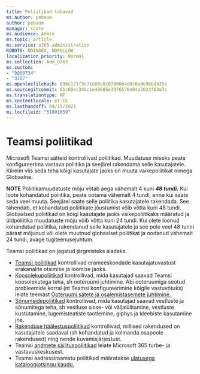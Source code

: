 ```yaml
---
title: Poliitikad tabavad
ms.author: pebaum
author: pebaum
manager: scotv
ms.audience: Admin
ms.topic: article
ms.service: o365-administration
ROBOTS: NOINDEX, NOFOLLOW
localization_priority: Normal
ms.collection: Adm_O365
ms.custom:
- "9000734"
- "3207"
ms.openlocfilehash: 036c171f3c71e60c8c07000b4d0c6ede36bd435c
ms.sourcegitcommit: 8bc60ec34bc1e40685e3976576e04a2623f63a7c
ms.translationtype: MT
ms.contentlocale: et-EE
ms.lasthandoff: 04/15/2021
ms.locfileid: "51801659"
---
```

# <a name="teams-policies"></a>Teamsi poliitikad

Microsoft Teamsi sätteid kontrollivad poliitikad. Muudatuse miseks peate konfigureerima vastava poliitika ja seejärel rakendama selle kasutajatele. Kiireim viis seda teha kõigi kasutajate jaoks on muuta vaikepoliitikat nimega Globaalne. 

**NOTE** Poliitikamuudatuste mõju võtab aega vähemalt 4 kuni **_48 tundi._** Kui loote kohandatud poliitika, peate ootama vähemalt 4 tundi, enne kui saate seda veel muuta. Seejärel saate selle poliitika kasutajatele rakendada. See tähendab, et kohandatud poliitikate jõustumist võib võtta kuni 48 tundi. Globaalsed poliitikad on kõigi kasutajate jaoks vaikepoliitikaks määratud ja üldpoliitika muudatuste mõju võib võtta kuni 24 tundi. Kui olete loonud kohandatud poliitika, rakendanud selle kasutajatele ja see pole veel 48 tunni pärast mõjunud või olete muutnud globaalset poliitikat ja oodanud vähemalt 24 tundi, avage tugiteenusejuhtum.

Teamsi poliitikad on jagatud järgmisteks aladeks.

- [Teamsi poliitikad](https://docs.microsoft.com/MicrosoftTeams/teams-policies) kontrollivad erameeskondade kasutajatuvastust erakanalite otsimise ja loomise jaoks.  
- [Koosolekupoliitikad](https://docs.microsoft.com/microsoftteams/meeting-policies-in-teams) kontrollivad, mida kasutajad saavad Teamsi koosolekutega teha, sh ooteruumi juhtimine. Abi ooteruumiga seotud probleemide korral (nt Teamsi konfigureerimine kõigile vastuvõtuks) leiate teemast [Ooteruumi sätete ja osalemistasemete juhtimine.](https://docs.microsoft.com/alchemyinsights/bypass-lobby)
- [Sõnumsidepoliitikad](https://docs.microsoft.com/microsoftteams/messaging-policies-in-teams) kontrollivad, mida kasutajad saavad vestluste ja sõnumitega teha, sh vestluse sisse- või väljalülitamine, vestluste kustutamine, lugemisteatiste taotlemine, giphys ja kleebiste kasutamine jne.
- [Rakenduse häälestuspoliitikad](https://docs.microsoft.com/MicrosoftTeams/teams-app-setup-policies) kontrollivad, millised rakendused on kasutajatele saadaval (sh kohandatud ja kolmanda osapoole rakendused) ning nende kuvamisjärjestust.  
- Teamsi [andmete säilituspoliitikad](https://docs.microsoft.com/microsoftteams/retention-policies) leiate Microsoft 365 turbe- ja vastavuskeskusest.
- Teamsi aadressiraamatu poliitikad määratakse [ulatusega kataloogiotsingu kaudu.](https://docs.microsoft.com/MicrosoftTeams/teams-scoped-directory-search)